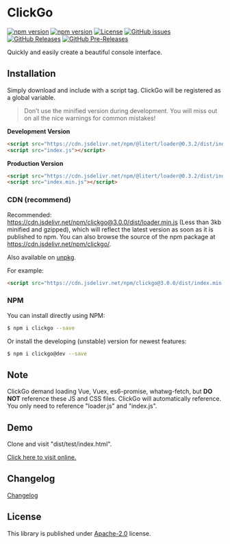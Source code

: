 # ClickGo

[![npm version](https://img.shields.io/npm/v/clickgo.svg?colorB=brightgreen)](https://www.npmjs.com/package/clickgo "Stable Version")
[![npm version](https://img.shields.io/npm/v/clickgo/dev.svg)](https://www.npmjs.com/package/clickgo "Development Version")
[![License](https://img.shields.io/github/license/MaiyunNET/ClickGo.svg)](https://github.com/MaiyunNET/ClickGo/blob/master/LICENSE)
[![GitHub issues](https://img.shields.io/github/issues/MaiyunNET/ClickGo.svg)](https://github.com/MaiyunNET/ClickGo/issues)
[![GitHub Releases](https://img.shields.io/github/release/MaiyunNET/ClickGo.svg)](https://github.com/MaiyunNET/ClickGo/releases "Stable Release")
[![GitHub Pre-Releases](https://img.shields.io/github/release/MaiyunNET/ClickGo/all.svg)](https://github.com/MaiyunNET/ClickGo/releases "Pre-Release")

Quickly and easily create a beautiful console interface.

## Installation

Simply download and include with a script tag. ClickGo will be registered as a global variable.

> Don’t use the minified version during development. You will miss out on all the nice warnings for common mistakes!

**Development Version**

```html
<script src="https://cdn.jsdelivr.net/npm/@litert/loader@0.3.2/dist/index.min.js"></script>
<script src="index.js"></script>
```

**Production Version**

```html
<script src="https://cdn.jsdelivr.net/npm/@litert/loader@0.3.2/dist/index.min.js"></script>
<script src="index.min.js"></script>
```

### CDN (recommend)

Recommended: https://cdn.jsdelivr.net/npm/clickgo@3.0.0/dist/loader.min.js (Less than 3kb minified and gzipped), which will reflect the latest version as soon as it is published to npm. You can also browse the source of the npm package at https://cdn.jsdelivr.net/npm/clickgo/.

Also available on [unpkg](https://unpkg.com/clickgo@3.0.0/dist/loader.js).

For example:

```html
<script src="https://cdn.jsdelivr.net/npm/clickgo@3.0.0/dist/index.min.js"></script>
```

### NPM

You can install directly using NPM:

```sh
$ npm i clickgo --save
```

Or install the developing (unstable) version for newest features:

```sh
$ npm i clickgo@dev --save
```

## Note

ClickGo demand loading Vue, Vuex, es6-promise, whatwg-fetch, but **DO NOT** reference these JS and CSS files. ClickGo will automatically reference. You only need to reference "loader.js" and "index.js".

## Demo

Clone and visit "dist/test/index.html".

[Click here to visit online.](https://maiyunnet.github.io/ClickGo/dist/test/)

## Changelog

[Changelog](doc/CHANGELOG.md)

## License

This library is published under [Apache-2.0](./LICENSE) license.